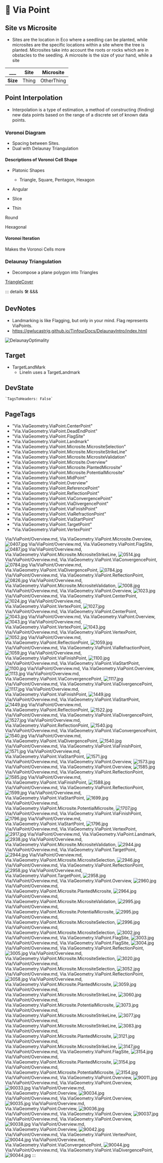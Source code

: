 # 🔻 <via>Via Point</via>

## Site vs Microsite

- Sites are the location in Eco where a seedling can be planted, while microsites are the specific locations within a site where the tree is planted. Microsites take into account the roots or rocks which are in obstacles to the seedling. A microsite is the size of your hand, while a site

___ | **Site** | **Microsite**
--- | --- | ---
**Size** | Thing | OtherThing

## Point Interpolation

- Interpolation is a type of estimation, a method of constructing (finding) new data points based on the range of a discrete set of known data points.

### Voronoi Diagram

- Spacing between Sites.
- Dual with Delaunay Triangulation

#### Descriptions of Voronoi Cell Shape

- Platonic Shapes
    - Triangle, Square, Pentagon, Hexagon

- Angular

- Slice

- Thin

Round

Hexagonal

#### Voronoi Iteration

Makes the Voronoi Cells more

### Delaunay Triangulation

- Decompose a plane polygon into Triangles

[TriangleCover](/reference/Via/AreaCover/TriangleCover)

::: details 🛠 <dev>&&&</dev>

## DevNotes

- Landmarking is like Flagging, but only in your mind. Flag represents ViaPoints.
- <https://gwlucastrig.github.io/TinfourDocs/DelaunayIntro/index.html>

![DelaunayOptimality](/Via/Voronoi/DelaunayOptimality.png)

## Target

- TargetLandMark
    - LineIn uses a TargetLandmark

## DevState

```py
`TagsToHeaders: False`
```

<h2>PageTags</h2>

- "Via.ViaGeometry.ViaPoint.CenterPoint"
- "Via.ViaGeometry.ViaPoint.DeadEndPoint"
- "Via.ViaGeometry.ViaPoint.FlagSite"
- "Via.ViaGeometry.ViaPoint.Landmark"
- "Via.ViaGeometry.ViaPoint.Microsite.MicrositeSelection"
- "Via.ViaGeometry.ViaPoint.Microsite.MicrositeStrikeLine"
- "Via.ViaGeometry.ViaPoint.Microsite.MicrositeValidation"
- "Via.ViaGeometry.ViaPoint.Microsite.Overview"
- "Via.ViaGeometry.ViaPoint.Microsite.PlantedMicrosite"
- "Via.ViaGeometry.ViaPoint.Microsite.PotentialMicrosite"
- "Via.ViaGeometry.ViaPoint.MidPoint"
- "Via.ViaGeometry.ViaPoint.Overview"
- "Via.ViaGeometry.ViaPoint.ReferencePoint"
- "Via.ViaGeometry.ViaPoint.ReflectionPoint"
- "Via.ViaGeometry.ViaPoint.ViaConvergencePoint"
- "Via.ViaGeometry.ViaPoint.ViaDivergencePoint"
- "Via.ViaGeometry.ViaPoint.ViaFinishPoint"
- "Via.ViaGeometry.ViaPoint.ViaRefractionPoint"
- "Via.ViaGeometry.ViaPoint.ViaStartPoint"
- "Via.ViaGeometry.ViaPoint.TargetPoint"
- "Via.ViaGeometry.ViaPoint.VertexPoint"

Via/ViaPoint/Overview.md, <dev>Via.ViaGeometry.ViaPoint.Microsite.Overview</dev>, ![0407.jpg](/PaperPhoto/0407.jpg)
Via/ViaPoint/Overview.md, <dev>Via.ViaGeometry.ViaPoint.FlagSite</dev>, ![0487.jpg](/PaperPhoto/0487.jpg)
Via/ViaPoint/Overview.md, <dev>Via.ViaGeometry.ViaPoint.Microsite.MicrositeStrikeLine</dev>, ![0514.jpg](/PaperPhoto/0514.jpg)
Via/ViaPoint/Overview.md, <dev>Via.ViaGeometry.ViaPoint.ViaConvergencePoint</dev>, ![0784.jpg](/PaperPhoto/0784.jpg)
Via/ViaPoint/Overview.md, <dev>Via.ViaGeometry.ViaPoint.ViaDivergencePoint</dev>, ![0784.jpg](/PaperPhoto/0784.jpg)
Via/ViaPoint/Overview.md, <dev>Via.ViaGeometry.ViaPoint.ReflectionPoint</dev>, ![0826.jpg](/PaperPhoto/0826.jpg)
Via/ViaPoint/Overview.md, <dev>Via.ViaGeometry.ViaPoint.Microsite.MicrositeValidation</dev>, ![1008.jpg](/PaperPhoto/1008.jpg)
Via/ViaPoint/Overview.md, <dev>Via.ViaGeometry.ViaPoint.Overview</dev>, ![1023.jpg](/PaperPhoto/1023.jpg)
Via/ViaPoint/Overview.md, <dev>Via.ViaGeometry.ViaPoint.CenterPoint</dev>, ![1024.jpg](/PaperPhoto/1024.jpg)
Via/ViaPoint/Overview.md, <dev>Via.ViaGeometry.ViaPoint.VertexPoint</dev>, ![1027.jpg](/PaperPhoto/1027.jpg)
Via/ViaPoint/Overview.md, <dev>Via.ViaGeometry.ViaPoint.CenterPoint</dev>, ![1043.jpg](/PaperPhoto/1043.jpg)
Via/ViaPoint/Overview.md, <dev>Via.ViaGeometry.ViaPoint.Overview</dev>, ![1043.jpg](/PaperPhoto/1043.jpg)
Via/ViaPoint/Overview.md, <dev>Via.ViaGeometry.ViaPoint.VertexPoint</dev>, ![1043.jpg](/PaperPhoto/1043.jpg)
Via/ViaPoint/Overview.md, <dev>Via.ViaGeometry.ViaPoint.VertexPoint</dev>, ![1052.jpg](/PaperPhoto/1052.jpg)
Via/ViaPoint/Overview.md, <dev>Via.ViaGeometry.ViaPoint.ReflectionPoint</dev>, ![1059.jpg](/PaperPhoto/1059.jpg)
Via/ViaPoint/Overview.md, <dev>Via.ViaGeometry.ViaPoint.ViaRefractionPoint</dev>, ![1059.jpg](/PaperPhoto/1059.jpg)
Via/ViaPoint/Overview.md, <dev>Via.ViaGeometry.ViaPoint.ViaFinishPoint</dev>, ![1100.jpg](/PaperPhoto/1100.jpg)
Via/ViaPoint/Overview.md, <dev>Via.ViaGeometry.ViaPoint.ViaStartPoint</dev>, ![1100.jpg](/PaperPhoto/1100.jpg)
Via/ViaPoint/Overview.md, <dev>Via.ViaGeometry.ViaPoint.Overview</dev>, ![1113.jpg](/PaperPhoto/1113.jpg)
Via/ViaPoint/Overview.md, <dev>Via.ViaGeometry.ViaPoint.ViaConvergencePoint</dev>, ![1117.jpg](/PaperPhoto/1117.jpg)
Via/ViaPoint/Overview.md, <dev>Via.ViaGeometry.ViaPoint.ViaDivergencePoint</dev>, ![1117.jpg](/PaperPhoto/1117.jpg)
Via/ViaPoint/Overview.md, <dev>Via.ViaGeometry.ViaPoint.ViaFinishPoint</dev>, ![1449.jpg](/PaperPhoto/1449.jpg)
Via/ViaPoint/Overview.md, <dev>Via.ViaGeometry.ViaPoint.ViaStartPoint</dev>, ![1449.jpg](/PaperPhoto/1449.jpg)
Via/ViaPoint/Overview.md, <dev>Via.ViaGeometry.ViaPoint.ReflectionPoint</dev>, ![1522.jpg](/PaperPhoto/1522.jpg)
Via/ViaPoint/Overview.md, <dev>Via.ViaGeometry.ViaPoint.ViaDivergencePoint</dev>, ![1527.jpg](/PaperPhoto/1527.jpg)
Via/ViaPoint/Overview.md, <dev>Via.ViaGeometry.ViaPoint.ReflectionPoint</dev>, ![1540.jpg](/PaperPhoto/1540.jpg)
Via/ViaPoint/Overview.md, <dev>Via.ViaGeometry.ViaPoint.ViaConvergencePoint</dev>, ![1540.jpg](/PaperPhoto/1540.jpg)
Via/ViaPoint/Overview.md, <dev>Via.ViaGeometry.ViaPoint.ViaDivergencePoint</dev>, ![1540.jpg](/PaperPhoto/1540.jpg)
Via/ViaPoint/Overview.md, <dev>Via.ViaGeometry.ViaPoint.ViaFinishPoint</dev>, ![1571.jpg](/PaperPhoto/1571.jpg)
Via/ViaPoint/Overview.md, <dev>Via.ViaGeometry.ViaPoint.ViaStartPoint</dev>, ![1571.jpg](/PaperPhoto/1571.jpg)
Via/ViaPoint/Overview.md, <dev>Via.ViaGeometry.ViaPoint.Overview</dev>, ![1573.jpg](/PaperPhoto/1573.jpg)
Via/ViaPoint/Overview.md, <dev>Via.ViaGeometry.ViaPoint.Overview</dev>, ![1585.jpg](/PaperPhoto/1585.jpg)
Via/ViaPoint/Overview.md, <dev>Via.ViaGeometry.ViaPoint.ReflectionPoint</dev>, ![1585.jpg](/PaperPhoto/1585.jpg)
Via/ViaPoint/Overview.md, <dev>Via.ViaGeometry.ViaPoint.ViaFinishPoint</dev>, ![1588.jpg](/PaperPhoto/1588.jpg)
Via/ViaPoint/Overview.md, <dev>Via.ViaGeometry.ViaPoint.ReflectionPoint</dev>, ![1599.jpg](/PaperPhoto/1599.jpg)
Via/ViaPoint/Overview.md, <dev>Via.ViaGeometry.ViaPoint.ViaStartPoint</dev>, ![1699.jpg](/PaperPhoto/1699.jpg)
Via/ViaPoint/Overview.md, <dev>Via.ViaGeometry.ViaPoint.Microsite.PotentialMicrosite</dev>, ![1707.jpg](/PaperPhoto/1707.jpg)
Via/ViaPoint/Overview.md, <dev>Via.ViaGeometry.ViaPoint.ViaFinishPoint</dev>, ![1796.jpg](/PaperPhoto/1796.jpg)
Via/ViaPoint/Overview.md, <dev>Via.ViaGeometry.ViaPoint.ViaStartPoint</dev>, ![1796.jpg](/PaperPhoto/1796.jpg)
Via/ViaPoint/Overview.md, <dev>Via.ViaGeometry.ViaPoint.VertexPoint</dev>, ![2917.jpg](/PaperPhoto/2917.jpg)
Via/ViaPoint/Overview.md, <dev>Via.ViaGeometry.ViaPoint.Landmark</dev>, ![2938.jpg](/PaperPhoto/2938.jpg)
Via/ViaPoint/Overview.md, <dev>Via.ViaGeometry.ViaPoint.Microsite.MicrositeValidation</dev>, ![2944.jpg](/PaperPhoto/2944.jpg)
Via/ViaPoint/Overview.md, <dev>Via.ViaGeometry.ViaPoint.TargetPoint</dev>, ![2944.jpg](/PaperPhoto/2944.jpg)
Via/ViaPoint/Overview.md, <dev>Via.ViaGeometry.ViaPoint.Microsite.MicrositeSelection</dev>, ![2946.jpg](/PaperPhoto/2946.jpg)
Via/ViaPoint/Overview.md, <dev>Via.ViaGeometry.ViaPoint.ReflectionPoint</dev>, ![2958.jpg](/PaperPhoto/2958.jpg)
Via/ViaPoint/Overview.md, <dev>Via.ViaGeometry.ViaPoint.TargetPoint</dev>, ![2958.jpg](/PaperPhoto/2958.jpg)
Via/ViaPoint/Overview.md, <dev>Via.ViaGeometry.ViaPoint.Overview</dev>, ![2960.jpg](/PaperPhoto/2960.jpg)
Via/ViaPoint/Overview.md, <dev>Via.ViaGeometry.ViaPoint.Microsite.PlantedMicrosite</dev>, ![2964.jpg](/PaperPhoto/2964.jpg)
Via/ViaPoint/Overview.md, <dev>Via.ViaGeometry.ViaPoint.Microsite.MicrositeValidation</dev>, ![2995.jpg](/PaperPhoto/2995.jpg)
Via/ViaPoint/Overview.md, <dev>Via.ViaGeometry.ViaPoint.Microsite.PotentialMicrosite</dev>, ![2995.jpg](/PaperPhoto/2995.jpg)
Via/ViaPoint/Overview.md, <dev>Via.ViaGeometry.ViaPoint.Microsite.MicrositeSelection</dev>, ![2996.jpg](/PaperPhoto/2996.jpg)
Via/ViaPoint/Overview.md, <dev>Via.ViaGeometry.ViaPoint.Microsite.MicrositeSelection</dev>, ![3002.jpg](/PaperPhoto/3002.jpg)
Via/ViaPoint/Overview.md, <dev>Via.ViaGeometry.ViaPoint.FlagSite</dev>, ![3003.jpg](/PaperPhoto/3003.jpg)
Via/ViaPoint/Overview.md, <dev>Via.ViaGeometry.ViaPoint.FlagSite</dev>, ![3004.jpg](/PaperPhoto/3004.jpg)
Via/ViaPoint/Overview.md, <dev>Via.ViaGeometry.ViaPoint.ReflectionPoint</dev>, ![3005.jpg](/PaperPhoto/3005.jpg)
Via/ViaPoint/Overview.md, <dev>Via.ViaGeometry.ViaPoint.Microsite.MicrositeSelection</dev>, ![3020.jpg](/PaperPhoto/3020.jpg)
Via/ViaPoint/Overview.md, <dev>Via.ViaGeometry.ViaPoint.Microsite.MicrositeSelection</dev>, ![3052.jpg](/PaperPhoto/3052.jpg)
Via/ViaPoint/Overview.md, <dev>Via.ViaGeometry.ViaPoint.ReflectionPoint</dev>, ![3058.jpg](/PaperPhoto/3058.jpg)
Via/ViaPoint/Overview.md, <dev>Via.ViaGeometry.ViaPoint.Microsite.PlantedMicrosite</dev>, ![3059.jpg](/PaperPhoto/3059.jpg)
Via/ViaPoint/Overview.md, <dev>Via.ViaGeometry.ViaPoint.Microsite.MicrositeStrikeLine</dev>, ![3060.jpg](/PaperPhoto/3060.jpg)
Via/ViaPoint/Overview.md, <dev>Via.ViaGeometry.ViaPoint.Microsite.PotentialMicrosite</dev>, ![3073.jpg](/PaperPhoto/3073.jpg)
Via/ViaPoint/Overview.md, <dev>Via.ViaGeometry.ViaPoint.Microsite.MicrositeStrikeLine</dev>, ![3077.jpg](/PaperPhoto/3077.jpg)
Via/ViaPoint/Overview.md, <dev>Via.ViaGeometry.ViaPoint.Microsite.MicrositeStrikeLine</dev>, ![3083.jpg](/PaperPhoto/3083.jpg)
Via/ViaPoint/Overview.md, <dev>Via.ViaGeometry.ViaPoint.Microsite.PlantedMicrosite</dev>, ![3121.jpg](/PaperPhoto/3121.jpg)
Via/ViaPoint/Overview.md, <dev>Via.ViaGeometry.ViaPoint.Microsite.MicrositeStrikeLine</dev>, ![3147.jpg](/PaperPhoto/3147.jpg)
Via/ViaPoint/Overview.md, <dev>Via.ViaGeometry.ViaPoint.FlagSite</dev>, ![3154.jpg](/PaperPhoto/3154.jpg)
Via/ViaPoint/Overview.md, <dev>Via.ViaGeometry.ViaPoint.Microsite.PlantedMicrosite</dev>, ![3154.jpg](/PaperPhoto/3154.jpg)
Via/ViaPoint/Overview.md, <dev>Via.ViaGeometry.ViaPoint.Microsite.PotentialMicrosite</dev>, ![3154.jpg](/PaperPhoto/3154.jpg)
Via/ViaPoint/Overview.md, <dev>Via.ViaGeometry.ViaPoint.Overview</dev>, ![90011.jpg](/PaperPhoto/90011.jpg)
Via/ViaPoint/Overview.md, <dev>Via.ViaGeometry.ViaPoint.Overview</dev>, ![90033.jpg](/PaperPhoto/90033.jpg)
Via/ViaPoint/Overview.md, <dev>Via.ViaGeometry.ViaPoint.Overview</dev>, ![90034.jpg](/PaperPhoto/90034.jpg)
Via/ViaPoint/Overview.md, <dev>Via.ViaGeometry.ViaPoint.Overview</dev>, ![90035.jpg](/PaperPhoto/90035.jpg)
Via/ViaPoint/Overview.md, <dev>Via.ViaGeometry.ViaPoint.Overview</dev>, ![90036.jpg](/PaperPhoto/90036.jpg)
Via/ViaPoint/Overview.md, <dev>Via.ViaGeometry.ViaPoint.Overview</dev>, ![90037.jpg](/PaperPhoto/90037.jpg)
Via/ViaPoint/Overview.md, <dev>Via.ViaGeometry.ViaPoint.Overview</dev>, ![90038.jpg](/PaperPhoto/90038.jpg)
Via/ViaPoint/Overview.md, <dev>Via.ViaGeometry.ViaPoint.Overview</dev>, ![90042.jpg](/PaperPhoto/90042.jpg)
Via/ViaPoint/Overview.md, <dev>Via.ViaGeometry.ViaPoint.VertexPoint</dev>, ![90044.jpg](/PaperPhoto/90044.jpg)
Via/ViaPoint/Overview.md, <dev>Via.ViaGeometry.ViaPoint.ViaConvergencePoint</dev>, ![90044.jpg](/PaperPhoto/90044.jpg)
Via/ViaPoint/Overview.md, <dev>Via.ViaGeometry.ViaPoint.ViaDivergencePoint</dev>, ![90044.jpg](/PaperPhoto/90044.jpg)
:::
